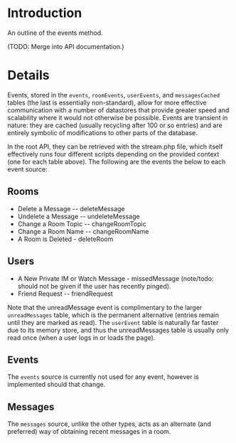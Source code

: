 # Introduction #

An outline of the events method.

(TODO: Merge into API documentation.)


# Details #

Events, stored in the `events`, `roomEvents`, `userEvents`, and `messagesCached` tables (the last is essentially non-standard), allow for more effective communication with a number of datastores that provide greater speed and scalability where it would not otherwise be possible. Events are transient in nature: they are cached (usually recycling after 100 or so entries) and are entirely symbolic of modifications to other parts of the database.

In the root API, they can be retrieved with the stream.php file, which itself effectively runs four different scripts depending on the provided context (one for each table above). The following are the events the below to each event source:

## Rooms ##

  * Delete a Message -- deleteMessage
  * Undelete a Message -- undeleteMessage
  * Change a Room Topic -- changeRoomTopic
  * Change a Room Name -- changeRoomName
  * A Room is Deleted - deleteRoom

## Users ##
  * A New Private IM or Watch Message - missedMessage (note/todo: should not be given if the user has recently pinged).
  * Friend Request -- friendRequest

Note that the unreadMessage event is complimentary to the larger `unreadMessages` table, which is the permanent alternative (entries remain until they are marked as read). The `userEvent` table is naturally far faster due to its memory store, and thus the unreadMessages table is usually only read once (when a user logs in or loads the page).

## Events ##
The `events` source is currently not used for any event, however is implemented should that change.

## Messages ##
The `messages` source, unlike the other types, acts as an alternate (and preferred) way of obtaining recent messages in a room.